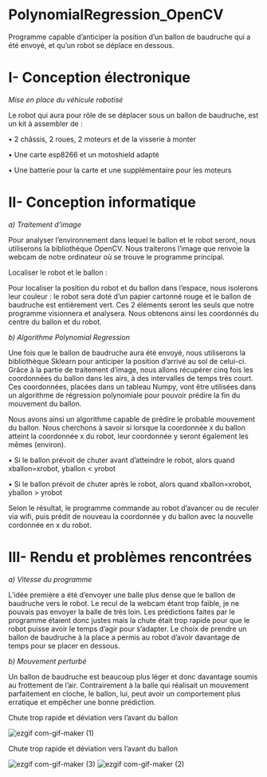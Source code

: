 # PolynomialRegression_OpenCV

Programme capable d’anticiper la position d’un ballon de baudruche qui a été envoyé, et qu’un robot se déplace en dessous.

# I-	Conception électronique

_Mise en place du véhicule robotisé_

Le robot qui aura pour rôle de se déplacer sous un ballon de baudruche, est un kit à assembler de :

•	2 châssis, 2 roues, 2 moteurs et de la visserie à monter

•	Une carte esp8266 et un motoshield adapté

•	Une batterie pour la carte et une supplémentaire pour les moteurs

# II-	Conception informatique

_a)	Traitement d’image_

Pour analyser l’environnement dans lequel le ballon et le robot seront, nous utiliserons la bibliothèque OpenCV. Nous traiterons l’image que renvoie la webcam de notre ordinateur où se trouve le programme principal.

Localiser le robot et le ballon :

Pour localiser la position du robot et du ballon dans l’espace, nous isolerons leur couleur : le robot sera doté d’un papier cartonné rouge et le ballon de baudruche est entièrement vert. Ces 2 éléments seront les seuls que notre programme visionnera et analysera. 
Nous obtenons ainsi les coordonnés du centre du ballon et du robot.


_b)	Algorithme Polynomial Regression_

Une fois que le ballon de baudruche aura été envoyé, nous utiliserons la bibliothèque Sklearn pour anticiper la position d’arrivé au sol de celui-ci.
Grâce à la partie de traitement d’image, nous allons récupérer cinq fois les coordonnées du ballon dans les airs, à des intervalles de temps très court. Ces coordonnées, placées dans un tableau Numpy, vont être utilisées dans un algorithme de régression polynomiale pour pouvoir prédire la fin du mouvement du ballon.

Nous avons ainsi un algorithme capable de prédire le probable mouvement du ballon. Nous cherchons à savoir si lorsque la coordonnée x du ballon atteint la coordonnée x du robot, leur coordonnée y seront également les mêmes (environ).

•	Si le ballon prévoit de chuter avant d’atteindre le robot, alors quand xballon=xrobot, yballon < yrobot

•	Si le ballon prévoit de chuter après le robot, alors quand xballon=xrobot, yballon > yrobot

Selon le résultat, le programme commande au robot d’avancer ou de reculer via wifi, puis prédit de nouveau la coordonnée y du ballon avec la nouvelle cordonnée en x du robot. 


# III-	Rendu et problèmes rencontrées

_a)	Vitesse du programme_

L’idée première a été d’envoyer une balle plus dense que le ballon de baudruche vers le robot.
Le recul de la webcam étant trop faible, je ne pouvais pas envoyer la balle de très loin. Les prédictions faites par le programme étaient donc justes mais la chute était trop rapide pour que le robot puisse avoir le temps d’agir pour s’adapter.
Le choix de prendre un ballon de baudruche à la place a permis au robot d’avoir davantage de temps pour se placer en dessous.

_b)	Mouvement perturbé_

Un ballon de baudruche est beaucoup plus léger et donc davantage soumis au frottement de l’air. Contrairement à la balle qui réalisait un mouvement parfaitement en cloche, le ballon, lui, peut avoir un comportement plus erratique et empêcher une bonne prédiction.
 
Chute trop rapide et déviation vers l’avant du ballon

 
 ![ezgif com-gif-maker (1)](https://user-images.githubusercontent.com/92324336/196150592-5e0e63ab-3efd-46d0-87c5-3a70648e245a.gif)
 
 Chute trop rapide et déviation vers l’avant du ballon
 
![ezgif com-gif-maker (3)](https://user-images.githubusercontent.com/92324336/196150600-0ea6b890-4277-482e-ab90-22b4451c2d09.gif)
![ezgif com-gif-maker (2)](https://user-images.githubusercontent.com/92324336/196150604-4481a67e-9f54-466a-b5c0-d0c6d77fe20c.gif)


